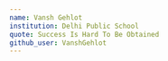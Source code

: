 ```yaml
---
name: Vansh Gehlot
institution: Delhi Public School 
quote: Success Is Hard To Be Obtained
github_user: VanshGehlot
---
```

